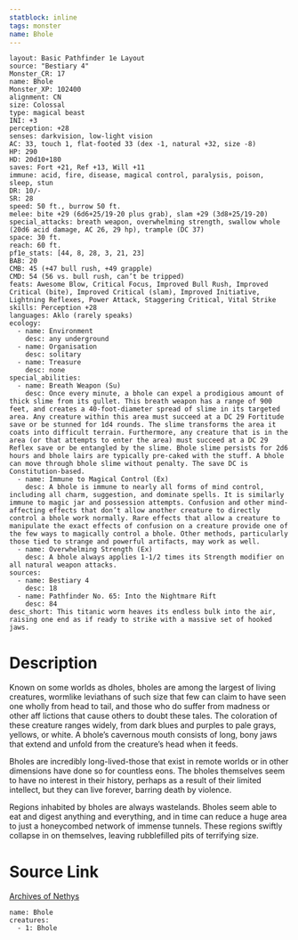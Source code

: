 ```yaml
---
statblock: inline
tags: monster
name: Bhole
---
```

```statblock
layout: Basic Pathfinder 1e Layout
source: "Bestiary 4"
Monster_CR: 17
name: Bhole
Monster_XP: 102400
alignment: CN
size: Colossal
type: magical beast
INI: +3
perception: +28
senses: darkvision, low-light vision
AC: 33, touch 1, flat-footed 33 (dex -1, natural +32, size -8)
HP: 290
HD: 20d10+180
saves: Fort +21, Ref +13, Will +11
immune: acid, fire, disease, magical control, paralysis, poison, sleep, stun
DR: 10/-
SR: 28
speed: 50 ft., burrow 50 ft.
melee: bite +29 (6d6+25/19-20 plus grab), slam +29 (3d8+25/19-20)
special_attacks: breath weapon, overwhelming strength, swallow whole (20d6 acid damage, AC 26, 29 hp), trample (DC 37)
space: 30 ft.
reach: 60 ft.
pf1e_stats: [44, 8, 28, 3, 21, 23]
BAB: 20
CMB: 45 (+47 bull rush, +49 grapple)
CMD: 54 (56 vs. bull rush, can’t be tripped)
feats: Awesome Blow, Critical Focus, Improved Bull Rush, Improved Critical (bite), Improved Critical (slam), Improved Initiative, Lightning Reflexes, Power Attack, Staggering Critical, Vital Strike
skills: Perception +28
languages: Aklo (rarely speaks)
ecology:
  - name: Environment
    desc: any underground
  - name: Organisation
    desc: solitary
  - name: Treasure
    desc: none
special_abilities:
  - name: Breath Weapon (Su)
    desc: Once every minute, a bhole can expel a prodigious amount of thick slime from its gullet. This breath weapon has a range of 900 feet, and creates a 40-foot-diameter spread of slime in its targeted area. Any creature within this area must succeed at a DC 29 Fortitude save or be stunned for 1d4 rounds. The slime transforms the area it coats into difficult terrain. Furthermore, any creature that is in the area (or that attempts to enter the area) must succeed at a DC 29 Reflex save or be entangled by the slime. Bhole slime persists for 2d6 hours and bhole lairs are typically pre-caked with the stuff. A bhole can move through bhole slime without penalty. The save DC is Constitution-based.
  - name: Immune to Magical Control (Ex)
    desc: A bhole is immune to nearly all forms of mind control, including all charm, suggestion, and dominate spells. It is similarly immune to magic jar and possession attempts. Confusion and other mind-affecting effects that don’t allow another creature to directly control a bhole work normally. Rare effects that allow a creature to manipulate the exact effects of confusion on a creature provide one of the few ways to magically control a bhole. Other methods, particularly those tied to strange and powerful artifacts, may work as well.
  - name: Overwhelming Strength (Ex)
    desc: A bhole always applies 1-1/2 times its Strength modifier on all natural weapon attacks.
sources:
  - name: Bestiary 4
    desc: 18
  - name: Pathfinder No. 65: Into the Nightmare Rift
    desc: 84
desc_short: This titanic worm heaves its endless bulk into the air, raising one end as if ready to strike with a massive set of hooked jaws.
```
# Description
Known on some worlds as dholes, bholes are among the largest of living creatures, wormlike leviathans of such size that few can claim to have seen one wholly from head to tail, and those who do suffer from madness or other aff lictions that cause others to doubt these tales. The coloration of these creature ranges widely, from dark blues and purples to pale grays, yellows, or white. A bhole’s cavernous mouth consists of long, bony jaws that extend and unfold from the creature’s head when it feeds.

Bholes are incredibly long-lived-those that exist in remote worlds or in other dimensions have done so for countless eons. The bholes themselves seem to have no interest in their history, perhaps as a result of their limited intellect, but they can live forever, barring death by violence.

Regions inhabited by bholes are always wastelands. Bholes seem able to eat and digest anything and everything, and in time can reduce a huge area to just a honeycombed network of immense tunnels. These regions swiftly collapse in on themselves, leaving rubblefilled pits of terrifying size.
# Source Link
[Archives of Nethys](https://aonprd.com/MonsterDisplay.aspx?ItemName=Bhole)
```encounter-table
name: Bhole
creatures:
  - 1: Bhole
```
